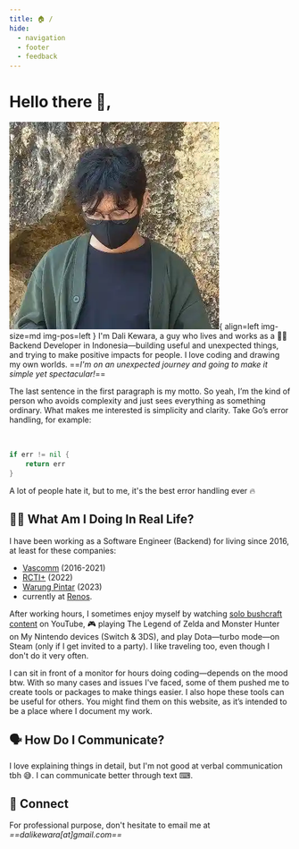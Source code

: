 ```yaml
---
title: 🏠 /
hide:
  - navigation
  - footer
  - feedback
---
```


# Hello there 👋,

![Profile Pic](assets/img/profile-pic.webp){ align=left img-size=md img-pos=left } I'm Dali Kewara, a guy who lives and
works as a 👨‍💻 Backend Developer in Indonesia—building useful and unexpected things, and trying to make positive impacts for people.
I love coding and drawing my own worlds. ==*I'm on an unexpected journey and going
to make it simple yet spectacular!*==

The last sentence in the first paragraph is my motto. So yeah, I’m the kind of person who avoids complexity and just sees everything as
something ordinary. What makes me interested is simplicity and clarity. Take Go’s error handling, for example:
 
&nbsp;

```go
if err != nil {
    return err
}
```

A lot of people hate it, but to me, it's the best error handling ever 🔥

## 🙎‍♂️ What Am I Doing In Real Life?

I have been working as a Software Engineer (Backend) for living since 2016, at least for these companies:

- [Vascomm](https://www.vascomm.co.id) (2016-2021)
- [RCTI+](https://www.rctiplus.com) (2022)
- [Warung Pintar](https://warungpintar.co.id) (2023)
- currently at [Renos](https://renos.id).

After working hours, I sometimes enjoy myself by watching [solo bushcraft content](https://www.youtube.com/results?search_query=solo+bushcraft+bertram+nagualero)
on YouTube, 🎮 playing The Legend of Zelda and Monster Hunter on My Nintendo devices (Switch & 3DS), and play Dota—turbo mode—on Steam
(only if I get invited to a party). I like traveling too, even though I don't do it very often.

I can sit in front of a monitor for hours doing coding—depends on the mood btw. With so many cases and issues I've faced,
some of them pushed me to create tools or packages to make things easier. I also hope these tools can be useful for others.
You might find them on this website, as it’s intended to be a place where I document my work.

## 🗣 How Do I Communicate?

I love explaining things in detail, but I'm not good at verbal communication tbh 😅. I can communicate better through text ⌨.

## 🤝 Connect

For professional purpose, don't hesitate to email me at *==dalikewara[at]gmail.com==*
